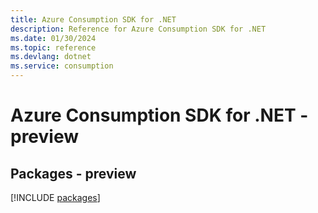 ```yaml
---
title: Azure Consumption SDK for .NET
description: Reference for Azure Consumption SDK for .NET
ms.date: 01/30/2024
ms.topic: reference
ms.devlang: dotnet
ms.service: consumption
---
```

# Azure Consumption SDK for .NET - preview
## Packages - preview
[!INCLUDE [packages](consumption-index.md)]